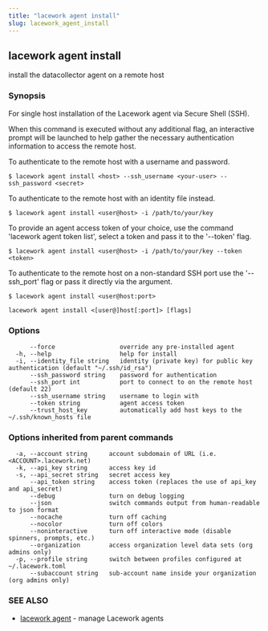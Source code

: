 ```yaml
---
title: "lacework agent install"
slug: lacework_agent_install
---
```


## lacework agent install

install the datacollector agent on a remote host

### Synopsis

For single host installation of the Lacework agent via Secure Shell (SSH).

When this command is executed without any additional flag, an interactive prompt will be
launched to help gather the necessary authentication information to access the remote host.

To authenticate to the remote host with a username and password.

    $ lacework agent install <host> --ssh_username <your-user> --ssh_password <secret>

To authenticate to the remote host with an identity file instead.

    $ lacework agent install <user@host> -i /path/to/your/key

To provide an agent access token of your choice, use the command 'lacework agent token list',
select a token and pass it to the '--token' flag.

    $ lacework agent install <user@host> -i /path/to/your/key --token <token>

To authenticate to the remote host on a non-standard SSH port use the '--ssh_port' flag or
pass it directly via the argument.

    $ lacework agent install <user@host:port>
    

```
lacework agent install <[user@]host[:port]> [flags]
```

### Options

```
      --force                  override any pre-installed agent
  -h, --help                   help for install
  -i, --identity_file string   identity (private key) for public key authentication (default "~/.ssh/id_rsa")
      --ssh_password string    password for authentication
      --ssh_port int           port to connect to on the remote host (default 22)
      --ssh_username string    username to login with
      --token string           agent access token
      --trust_host_key         automatically add host keys to the ~/.ssh/known_hosts file
```

### Options inherited from parent commands

```
  -a, --account string      account subdomain of URL (i.e. <ACCOUNT>.lacework.net)
  -k, --api_key string      access key id
  -s, --api_secret string   secret access key
      --api_token string    access token (replaces the use of api_key and api_secret)
      --debug               turn on debug logging
      --json                switch commands output from human-readable to json format
      --nocache             turn off caching
      --nocolor             turn off colors
      --noninteractive      turn off interactive mode (disable spinners, prompts, etc.)
      --organization        access organization level data sets (org admins only)
  -p, --profile string      switch between profiles configured at ~/.lacework.toml
      --subaccount string   sub-account name inside your organization (org admins only)
```

### SEE ALSO

* [lacework agent](lacework_agent.md)	 - manage Lacework agents

